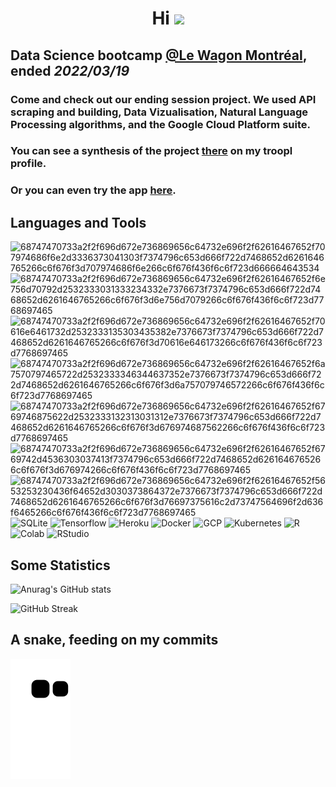 <h1 align="center">Hi <a href="https://www.linkedin.com/in/ozlemekici"><img src="https://media.giphy.com/media/hvRJCLFzcasrR4ia7z/giphy.gif" width="24px"></a> </h1> 


## Data Science bootcamp [@Le Wagon Montréal](https://info.lewagon.com/montreal-coding-bootcamps?utm_term=le%20wagon%20montreal&utm_campaign=Le+Wagon+CA+EN+-+Octopulse&utm_source=adwords&utm_medium=ppc&hsa_acc=6194767241&hsa_cam=12013044939&hsa_grp=118653030940&hsa_ad=498941241963&hsa_src=g&hsa_tgt=kwd-651854484945&hsa_kw=le%20wagon%20montreal&hsa_mt=b&hsa_net=adwords&hsa_ver=3&gclid=Cj0KCQjw29CRBhCUARIsAOboZbJIA2MrdM0Nrd_4mvRo1O9iHuIebmHKGLGzGm4Qj10v7_MHs2P4oSwaAqgcEALw_wcB), ended *2022/03/19*
 
### Come and check out our ending session project. We used API scraping and building, Data Vizualisation, Natural Language Processing algorithms, and the Google Cloud Platform suite.

### You can see a synthesis of the project [there](https://troopl.com/tbarnouw) on my troopl profile. 

### Or you can even try the app [here](https://hooked-on-recruiting.herokuapp.com/). 

## **Languages and Tools**

![68747470733a2f2f696d672e736869656c64732e696f2f62616467652f707974686f6e2d3336373041303f7374796c653d666f722d7468652d6261646765266c6f676f3d707974686f6e266c6f676f436f6c6f723d666664643534](https://user-images.githubusercontent.com/32040390/159054173-87822be3-441e-43fb-b3fe-52169b2c3c91.svg)![68747470733a2f2f696d672e736869656c64732e696f2f62616467652f6e756d70792d2532333031333234332e7376673f7374796c653d666f722d7468652d6261646765266c6f676f3d6e756d7079266c6f676f436f6c6f723d7768697465](https://user-images.githubusercontent.com/32040390/159054378-af5d2389-aaf7-4a66-8d8f-02d41fb47727.svg)![68747470733a2f2f696d672e736869656c64732e696f2f62616467652f70616e6461732d2532333135303435382e7376673f7374796c653d666f722d7468652d6261646765266c6f676f3d70616e646173266c6f676f436f6c6f723d7768697465](https://user-images.githubusercontent.com/32040390/159054395-656e6d22-0b49-4416-8435-4ed45ed6f2e4.svg)![68747470733a2f2f696d672e736869656c64732e696f2f62616467652f6a7570797465722d2532333346344637352e7376673f7374796c653d666f722d7468652d6261646765266c6f676f3d6a757079746572266c6f676f436f6c6f723d7768697465](https://user-images.githubusercontent.com/32040390/159054429-67aaf871-4f93-4281-a1c7-9fed871f68b9.svg)![68747470733a2f2f696d672e736869656c64732e696f2f62616467652f6769746875622d2532333132313031312e7376673f7374796c653d666f722d7468652d6261646765266c6f676f3d676974687562266c6f676f436f6c6f723d7768697465](https://user-images.githubusercontent.com/32040390/159054456-20d0cb35-aa6f-4890-a34e-80789856e348.svg)![68747470733a2f2f696d672e736869656c64732e696f2f62616467652f6769742d4536303037413f7374796c653d666f722d7468652d6261646765266c6f676f3d676974266c6f676f436f6c6f723d7768697465](https://user-images.githubusercontent.com/32040390/159054478-f5d8f86a-a02e-4e03-aaeb-f569c3469843.svg)![68747470733a2f2f696d672e736869656c64732e696f2f62616467652f5653253230436f64652d3030373864372e7376673f7374796c653d666f722d7468652d6261646765266c6f676f3d76697375616c2d73747564696f2d636f6465266c6f676f436f6c6f723d7768697465](https://user-images.githubusercontent.com/32040390/159054509-42379334-1890-4974-b280-2e4fdb360d5e.svg)
![SQLite](https://img.shields.io/badge/SQLite-07405E?style=for-the-badge&logo=sqlite&logoColor=white)
![Tensorflow](https://img.shields.io/badge/TensorFlow-FF6F00?style=for-the-badge&logo=tensorflow&logoColor=white)
![Heroku](https://img.shields.io/badge/Heroku-430098?style=for-the-badge&logo=heroku&logoColor=white)
![Docker](https://img.shields.io/badge/Docker-2CA5E0?style=for-the-badge&logo=docker&logoColor=white)
![GCP](https://img.shields.io/badge/Google_Cloud-4285F4?style=for-the-badge&logo=google-cloud&logoColor=white)
![Kubernetes](https://img.shields.io/badge/kubernetes-326ce5.svg?&style=for-the-badge&logo=kubernetes&logoColor=white)
![R](https://img.shields.io/badge/R-276DC3?style=for-the-badge&logo=r&logoColor=white)
![Colab](https://img.shields.io/badge/Colab-F9AB00?style=for-the-badge&logo=googlecolab&color=525252)
![RStudio](https://img.shields.io/badge/RStudio-75AADB?style=for-the-badge&logo=RStudio&logoColor=white)

## **Some Statistics**

![Anurag's GitHub stats](https://github-readme-stats.vercel.app/api?username=Argiphonte&show_icons=true&theme=dark)

![GitHub Streak](https://github-readme-streak-stats.herokuapp.com/?user=Argiphonte&theme=dark)

## **A snake, feeding on my commits**

![snake gif](https://github.com/Argiphonte/Argiphonte/blob/output/github-contribution-grid-snake.svg)


